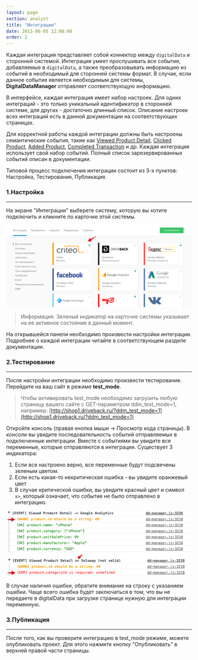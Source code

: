 ```yaml
---
layout: page
section: analyst
title: "Интеграции"
date: 2013-06-05 12:00:00
order: 2
---
```


Каждая интеграция представляет собой коннектор между `digitalData` и сторонней системой. Интеграция умеет прослушивать все события, добавляемые в `digitalData`, а также преобразовывать информацию из событий в необходимый для сторонней системы формат. В случае, если данное событие является необходимым для системы, **DigitalDataManager** отправляет соответствующую информацию.

В интерфейсе, каждая интеграция имеет набор настроек. Для одних интеграций - это только уникальный идентификатор в сторонней системе, для других - достаточно длинный список. Описание настроек всех интеграций есть в данной документации на соответствующих страницах.

Для корректной работы каждой интеграции должны быть настроены семантические события, такие как [Viewed Product Detail](/events/viewed-product-detail), [Clicked Product](/events/clicked-product), [Added Product](/events/added-product), [Completed Transaction](/events/completed-transaction) и др. Каждая интеграция использует свой набор событий. Полный список зарезервированных событий описан в документации.

Типовой процесс подключения интеграции состоит из 3-х пунктов: Настройка, Тестирования, Публикация.

### 1.Настройка
------
На экране "Интеграции" выберете систему, которую вы хотите подключить и кликните по карточке этой системы.

![](/img/integrations.1.png)

> Информация. Зеленый индикатор на карточке системы указывает на ее активное состояние в данный момент.

На открывшейся панели необходимо произвести настройки интеграции. Подробнее о каждой интеграции читайте в соответствующем разделе документации.

### 2.Тестирование
------
После настройки интеграции необходимо произвести тестирование. Перейдите на ваш сайт в режиме **test_mode**.

> Чтобы активировать test_mode необходимо загрузить любую страницу вашего сайте с GET-параметром ddm_test_mode=1, например: [http://shop1.driveback.ru/?ddm_test_mode=1](http://shop1.driveback.ru/?ddm_test_mode=1)

Откройте консоль (правая кнопка мыши -> Просмотр кода страницы). В консоли вы увидите последовательность событий отправляемых в подключенные интеграции. Вместе с событиями вы увидите все переменные, которые отправляются в интеграции. Существует 3 индикатора:
1. Если все настроено верно, все переменные будут подсвечены зеленым цветом.
2. Если есть какая-то некритическая ошибка - вы увидите оранжевый цвет
3. В случае критической ошибки, вы увидите красный цвет и символ `x>`, который означает, что событие не было отправлено в интеграцию.

 ![](/img/integrations.2.png)
 ![](/img/integrations.3.png)

В случае наличия ошибки, обратите внимание на строку с указанием ошибки. Чаще всего ошибка будет заключаться в том, что вы не передаете в digitalData при загрузке странице нужную для интеграции переменную.

### 3.Публикация
------
После того, как вы проверите интеграцию в test_mode режиме, можете опубликовать проект. Для этого нажмите кнопку "Опубликовать" в верхней правой части страницы.

